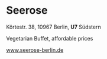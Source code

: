 # Seerose

Körtestr. 38, 10967 Berlin, **U7** Südstern

Vegetarian Buffet, affordable prices

www.seerose-berlin.de